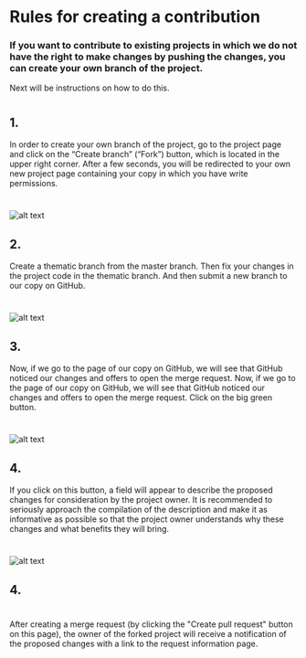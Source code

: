 # Rules for creating a contribution

### If you want to contribute to existing projects in which we do not have the right to make changes by pushing the changes, you can create your own branch of the project.
 Next will be instructions on how to do this.
 #
 #
 #
## 1.
In order to create your own branch of the project, go to the project page and click on the “Create branch” 
(“Fork”) button, which is located in the upper right corner. After a few seconds, you will be redirected to your own new project page containing your copy in which you have write permissions.
#
![alt text](https://sun1-86.userapi.com/KP4xTGzMrZl-JBOx-8LzRST_2M4wBITm9T_aFg/C9gA-Ycj1XE.jpg "Fork")
## 2.
Create a thematic branch from the master branch. Then fix your changes in the project code in the thematic branch. And then submit a new branch to our copy on GitHub.
#
![alt text](https://sun1-24.userapi.com/mfL0g0Hz-9r7m58w58oRHAhzz_BxQYBD5I3kJg/UefW8KopdPg.jpg "Your thematic branch")
## 3.
Now, if we go to the page of our copy on GitHub, we will see that GitHub noticed our changes and offers to open the merge request. Now, if we go to the page of our copy on GitHub, we will see that GitHub noticed our changes and offers to open the merge request. Click on the big green button.
#
![alt text](https://sun1-87.userapi.com/A449fZ2QaSAU-aRDFPcWCiDnPJpdP_2o0vRMcw/aRmlgc3TY7Y.jpg "Request")
## 4.
If you click on this button, a field will appear to describe the proposed changes for consideration by the project owner. It is recommended to seriously approach the compilation of the description and make it as informative as possible so that the project owner understands why these changes and what benefits they will bring.
#
![alt text](https://sun1-17.userapi.com/cXGCbbpW5MAWgB96zc2LTJHZYlRS_QLGTUSjiQ/R21-VksfYqs.jpg "Create pull request")
## 4.
#
After creating a merge request (by clicking the "Create pull request" button on this page), the owner of the forked project will receive a notification of the proposed changes with a link to the request information page.
